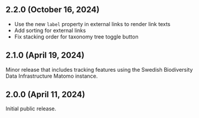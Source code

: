 ## 2.2.0 (October 16, 2024)

- Use the new `label` property in external links to render link texts
- Add sorting for external links
- Fix stacking order for taxonomy tree toggle button

## 2.1.0 (April 19, 2024)

Minor release that includes tracking features using the Swedish Biodiversity Data Infrastructure Matomo instance.

## 2.0.0 (April 11, 2024)

Initial public release.